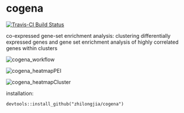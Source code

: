 # cogena

[![Travis-CI Build Status](https://travis-ci.org/zhilongjia/cogena.png?branch=master)](https://travis-ci.org/zhilongjia/cogena)


co-expressed gene-set enrichment analysis: clustering differentially expressed 
genes and gene set enrichment analysis of highly correlated genes within clusters


![cogena_workflow](inst/figure/Cogena_workflow.png, "The workflow of cogena")


![cogena_heatmapPEI](inst/figure/cogena_heatmapPEI.png, "The enrichment score for 10 clusters, together with I, II and All (Down-regulated, Up-regualted and All DE genes)")


![cogena_heatmapCluster](inst/figure/cogena_heatmapCluster.png, "The heatmap of co-expressed gene set")


installation:

	devtools::install_github("zhilongjia/cogena")

